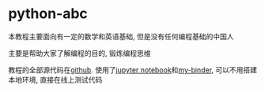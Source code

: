 # python-abc

本教程主要面向有一定的数学和英语基础, 但是没有任何编程基础的中国人

主要是帮助大家了解编程的目的, 锻炼编程思维

教程的全部源代码在[github](https://github.com/jseagull/python-abc). 使用了[jupyter notebook](https://jupyter.org/)和[my-binder](https://mybinder.org/), 可以不用搭建本地环境, 直接在线上测试代码
